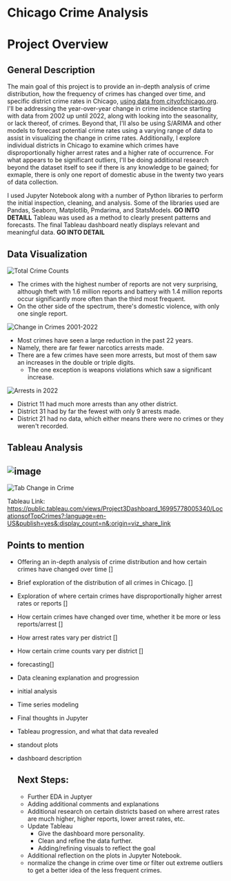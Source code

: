 # Chicago Crime Analysis

# Project Overview

## General Description
  The main goal of this project is to provide an in-depth analysis of crime distribution, how the frequency of crimes has changed over time, and specific district crime rates in Chicago, [using data from cityofchicago.org](https://data.cityofchicago.org/Public-Safety/Crimes-2001-to-Present/ijzp-q8t2/data). I'll be addressing the year-over-year change in crime incidence starting with data from 2002 up until 2022, along with looking into the seasonality, or lack thereof, of crimes. Beyond that, I'll also be using S/ARIMA and other models to forecast potential crime rates using a varying range of data to assist in visualizing the change in crime rates. Additionally, I explore individual districts in Chicago to examine which crimes have disproportionally higher arrest rates and a higher rate of occurrence. For what appears to be significant outliers, I'll be doing additional research beyond the dataset itself to see if there is any knowledge to be gained; for exmaple, there is only one report of domestic abuse in the twenty two years of data collection.
  
  I used Jupyter Notebook along with a number of Python libraries to perform the initial inspection, cleaning, and analysis. Some of the libraries used are Pandas, Seaborn, Matplotlib, Pmdarima, and StatsModels. **GO INTO DETAILL** 
  Tableau was used as a method to clearly present patterns and forecasts. The final Tableau dashboard neatly displays relevant and meaningful data. **GO INTO DETAIL**






## Data Visualization

![Total Crime Counts](https://github.com/ThomasLane1820/Chicago-Crime-Analysis/assets/139289105/c5729a80-ea79-4aab-b9ed-e74313b33c82) 
- The crimes with the highest number of reports are not very surprising, although theft with 1.6 million reports and battery with 1.4 million reports occur significantly more often than the third most frequent.
- On the other side of the spectrum, there's domestic violence, with only one single report.

![Change in Crimes 2001-2022](https://github.com/ThomasLane1820/Chicago-Crime-Analysis/assets/139289105/3009257c-04eb-49f0-b7f1-d3368ad55242)
- Most crimes have seen a large reduction in the past 22 years.
- Namely, there are far fewer narcotics arrests made.
- There are a few crimes have seen more arrests, but most of them saw an increases in the double or triple digits.
    - The one exception is weapons violations which saw a significant increase.

![Arrests in 2022](https://github.com/ThomasLane1820/Chicago-Crime-Analysis/assets/139289105/a027604c-ae70-4050-867a-6d3ee3774876)

- District 11 had much more arrests than any other district.
- District 31 had by far the fewest with only 9 arrests made.
- District 21 had no data, which either means there were no crimes or they weren't recorded.




## Tableau Analysis

![image](https://github.com/ThomasLane1820/Project-3/assets/139289105/e060f80c-39f3-4188-a2ff-a555b2962d41)
- 

![Tab Change in Crime](https://github.com/ThomasLane1820/Chicago-Crime-Analysis/assets/139289105/dff8437f-7bd1-43c9-a809-386b4bcf8c8b)


Tableau Link:  https://public.tableau.com/views/Project3Dashboard_16995778005340/LocationsofTopCrimes?:language=en-US&publish=yes&:display_count=n&:origin=viz_share_link 


## Points to mention
- Offering an in-depth analysis of crime distribution and how certain crimes have changed over time []
- Brief exploration of the distribution of all crimes in Chicago. [] 
- Exploration of where certain crimes have disproportionally higher arrest rates or reports [] 
- How certain crimes have changed over time, whether it be more or less reports/arrest [] 
- How arrest rates vary per district [] 
- How certain crime counts vary per district []
- forecasting[]
- Data cleaning explanation and progression
- initial analysis
- Time series modeling
- Final thoughts in Jupyter
- Tableau progression, and what that data revealed
- standout plots
- dashboard description


  ## Next Steps:
  - Further EDA in Juptyer
  - Adding additional comments and explanations
  - Additional research on certain districts based on where arrest rates are much higher, higher reports, lower arrest rates, etc.
  - Update Tableau
     - Give the dashboard more personality.
     - Clean and refine the data further.
     - Adding/refining visuals to reflect the goal
  - Additional reflection on the plots in Jupyter Notebook.
  - normalize the change in crime over time or filter out extreme outliers to get a better idea of the less frequent crimes.

